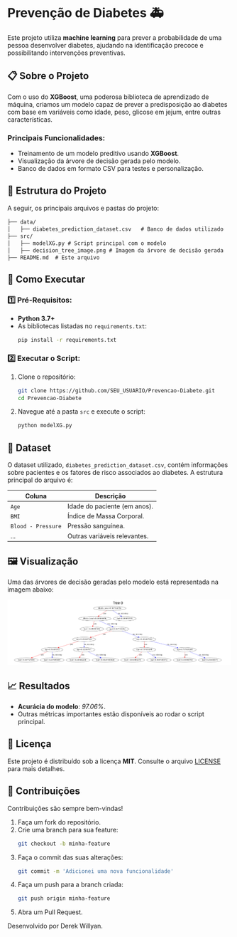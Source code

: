 # Prevenção de Diabetes 🚑  

Este projeto utiliza **machine learning** para prever a probabilidade de uma pessoa desenvolver diabetes, ajudando na identificação precoce e possibilitando intervenções preventivas.  

## 📋 Sobre o Projeto  

Com o uso do **XGBoost**, uma poderosa biblioteca de aprendizado de máquina, criamos um modelo capaz de prever a predisposição ao diabetes com base em variáveis como idade, peso, glicose em jejum, entre outras características.  

### Principais Funcionalidades:
- Treinamento de um modelo preditivo usando **XGBoost**.
- Visualização da árvore de decisão gerada pelo modelo.
- Banco de dados em formato CSV para testes e personalização.  

## 📂 Estrutura do Projeto  

A seguir, os principais arquivos e pastas do projeto:  
```
├── data/
│   ├── diabetes_prediction_dataset.csv   # Banco de dados utilizado
├── src/
│   ├── modelXG.py # Script principal com o modelo
│   ├── decision_tree_image.png # Imagem da árvore de decisão gerada
├── README.md  # Este arquivo
```

## 🚀 Como Executar  

### 1️⃣ Pré-Requisitos:
- **Python 3.7+**  
- As bibliotecas listadas no `requirements.txt`:
  ```bash
  pip install -r requirements.txt
  ```  

### 2️⃣ Executar o Script:
1. Clone o repositório:  
    ```bash
    git clone https://github.com/SEU_USUARIO/Prevencao-Diabete.git
    cd Prevencao-Diabete
    ```
2. Navegue até a pasta `src` e execute o script:  
    ```bash
    python modelXG.py
    ```

## 🧪 Dataset  

O dataset utilizado, `diabetes_prediction_dataset.csv`, contém informações sobre pacientes e os fatores de risco associados ao diabetes. A estrutura principal do arquivo é:  

| **Coluna**        | **Descrição**                         |  
|--------------------|---------------------------------------|  
| `Age`            | Idade do paciente (em anos).          |  
| `BMI`              | Índice de Massa Corporal.             |  
| `Blood - Pressure` | Pressão sanguínea.                    |  
| ...                | Outras variáveis relevantes.          |  


## 🖼 Visualização  

Uma das árvores de decisão geradas pelo modelo está representada na imagem abaixo:  

![Decision Tree](src/decision_tree_image.png)  

## 📈 Resultados  

- **Acurácia do modelo**: *97.06%*.  
- Outras métricas importantes estão disponíveis ao rodar o script principal.  

## 📜 Licença  

Este projeto é distribuído sob a licença **MIT**. Consulte o arquivo [LICENSE](LICENSE) para mais detalhes.  

## 🙌 Contribuições  

Contribuições são sempre bem-vindas!  
1. Faça um fork do repositório.  
2. Crie uma branch para sua feature:  
    ```bash
    git checkout -b minha-feature
    ```  
3. Faça o commit das suas alterações:  
    ```bash
    git commit -m 'Adicionei uma nova funcionalidade'
    ```  
4. Faça um push para a branch criada:  
    ```bash
    git push origin minha-feature
    ```  
5. Abra um Pull Request.  

Desenvolvido por Derek Willyan.
